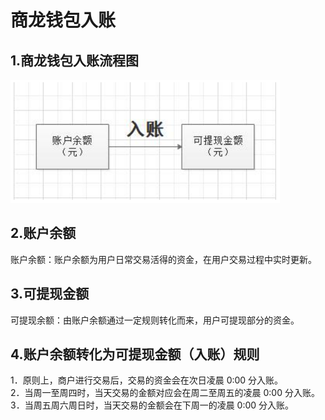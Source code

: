 # 商龙钱包入账
## 1.商龙钱包入账流程图
![商龙钱包](picture\\商龙钱包\\130.png)   
## 2.账户余额
账户余额：账户余额为用户日常交易活得的资金，在用户交易过程中实时更新。
## 3.可提现金额
可提现余额：由账户余额通过一定规则转化而来，用户可提现部分的资金。
## 4.账户余额转化为可提现金额（入账）规则
1．原则上，商户进行交易后，交易的资金会在次日凌晨 0:00 分入账。   
2．当周一至周四时，当天交易的金额对应会在周二至周五的凌晨 0:00 分入账。   
3．当周五周六周日时，当天交易的金额会在下周一的凌晨 0:00 分入账。  
